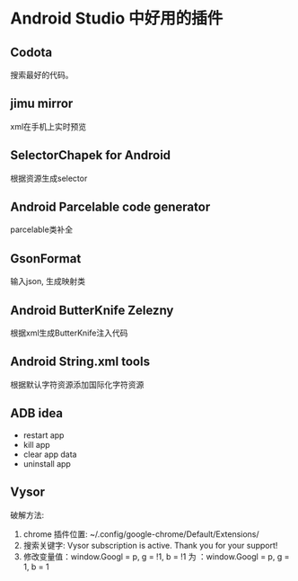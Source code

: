 # Android Studio 中好用的插件

## Codota
搜索最好的代码。

## jimu mirror
xml在手机上实时预览

## SelectorChapek for Android
根据资源生成selector

## Android Parcelable code generator
parcelable类补全

## GsonFormat
输入json, 生成映射类

## Android ButterKnife Zelezny
根据xml生成ButterKnife注入代码

## Android String.xml tools
根据默认字符资源添加国际化字符资源

## ADB idea
* restart app
* kill app
* clear app data
* uninstall app

## Vysor

破解方法:
1. chrome 插件位置: ~/.config/google-chrome/Default/Extensions/
2. 搜索关键字: Vysor subscription is active. Thank you for your support!
3. 修改变量值：window.Googl = p, g = !1, b = !1  为 ：window.Googl = p, g = 1, b = 1


